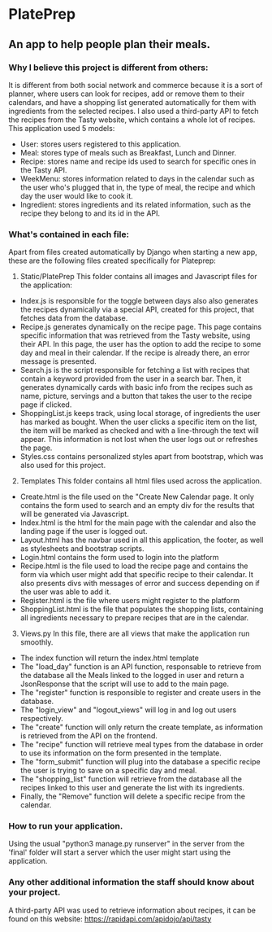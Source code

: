 # PlatePrep
## An app to help people plan their meals.

### Why I believe this project is different from others:
It is different from both social network and commerce because it is a sort of planner, where users can look for recipes, add or remove them to their calendars, and have a shopping list generated automatically for them with ingredients from the selected recipes. I also used a third-party API to fetch the recipes from the Tasty website, which contains a whole lot of recipes.
This application used 5 models:
- User: stores users registered to this application.
- Meal: stores type of meals such as Breakfast, Lunch and Dinner.
- Recipe: stores name and recipe ids used to search for specific ones in the Tasty API.
- WeekMenu: stores information related to days in the calendar such as the user who's plugged that in, the type of meal, the recipe and which day the user would like to cook it.
- Ingredient: stores ingredients and its related information, such as the recipe they belong to and its id in the API.

### What's contained in each file:
Apart from files created automatically by Django when starting a new app, these are the following files created specifically for Plateprep:
1. Static/PlatePrep
This folder contains all images and Javascript files for the application:
- Index.js is responsible for the toggle between days also also generates the recipes dynamically via a special API, created for this project, that fetches data from the database.
- Recipe.js generates dynamically on the recipe page. This page contains specific information that was retrieved from the Tasty website, using their API. In this page, the user has the option to add the recipe to some day and meal in their calendar. If the recipe is already there, an error message is presented. 
- Search.js is the script responsible for fetching a list with recipes that contain a keyword provided from the user in a search bar. Then, it generates dynamically cards with basic info from the recipes such as name, picture, servings and a button that takes the user to the recipe page if clicked.
- ShoppingList.js keeps track, using local storage, of ingredients the user has marked as bought. When the user clicks a specific item on the list, the item will be marked as checked and with a line-through the text will appear. This information is not lost when the user logs out or refreshes the page.
- Styles.css contains personalized styles apart from bootstrap, which was also used for this project.
2. Templates
This folder contains all html files used across the application.
- Create.html is the file used on the "Create New Calendar page. It only contains the form used to search and an empty div for the results that will be generated via Javascript.
- Index.html is the html for the main page with the calendar and also the landing page if the user is logged out.
- Layout.html has the navbar used in all this application, the footer, as well as stylesheets and bootstrap scripts.
- Login.html contains the form used to login into the platform
- Recipe.html is the file used to load the recipe page and contains the form via which user might add that specific recipe to their calendar. It also presents divs with messages of error and success depending on if the user was able to add it.
- Register.html is the file where users might register to the platform
- ShoppingList.html is the file that populates the shopping lists, containing all ingredients necessary to prepare recipes that are in the calendar.
3. Views.py
In this file, there are all views that make the application run smoothly.
- The index function will return the index.html template
- The "load_day" function is an API function, responsable to retrieve from the database all the Meals linked to the logged in user and return a JsonResponse that the script will use to add to the main page.
- The "register" function is responsible to register and create users in the database.
- The "login_view" and "logout_views" will log in and log out users respectively.
- The "create" function will only return the create template, as information is retrieved from the API on the frontend.
- The "recipe" function will retrieve meal types from the database in order to use its information on the form presented in the template.
- The "form_submit" function will plug into the database a specific recipe the user is trying to save on a specific day and meal.
-  The "shopping_list" function will retrieve from the database all the recipes linked to this user and generate the list with its ingredients.
- Finally, the "Remove" function will delete a specific recipe from the calendar.

### How to run your application.
Using the usual "python3 manage.py runserver" in the server from the 'final' folder will start a server which the user might start using the application.

### Any other additional information the staff should know about your project.
A third-party API was used to retrieve information about recipes, it can be found on this website: https://rapidapi.com/apidojo/api/tasty
